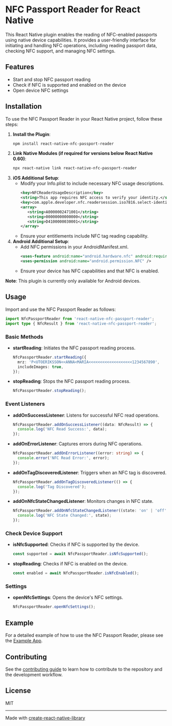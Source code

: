 # NFC Passport Reader for React Native

This React Native plugin enables the reading of NFC-enabled passports using native device capabilities. It provides a user-friendly interface for initiating and handling NFC operations, including reading passport data, checking NFC support, and managing NFC settings.

## Features

- Start and stop NFC passport reading
- Check if NFC is supported and enabled on the device
- Open device NFC settings

## Installation

To use the NFC Passport Reader in your React Native project, follow these steps:

1. **Install the Plugin**:
   ```sh
   npm install react-native-nfc-passport-reader
   ```
2. **Link Native Modules (if required for versions below React Native 0.60)**:
   ```sh
   npx react-native link react-native-nfc-passport-reader
   ```
3. **iOS Additional Setup**:
   - Modify your Info.plist to include necessary NFC usage descriptions.
     ```xml
     <key>NFCReaderUsageDescription</key>
     <string>This app requires NFC access to verify your identity.</string>
     <key>com.apple.developer.nfc.readersession.iso7816.select-identifiers</key>
     <array>
        <string>A0000002471001</string>
        <string>00000000000000</string>
        <string>D4100000030001</string>
     </array>
     ```
   - Ensure your entitlements include NFC tag reading capability.
4. **Android Additional Setup**:
   - Add NFC permissions in your AndroidManifest.xml.
     ```xml
     <uses-feature android:name="android.hardware.nfc" android:required="false" />
     <uses-permission android:name="android.permission.NFC" />
     ```
   - Ensure your device has NFC capabilities and that NFC is enabled.

**Note**: This plugin is currently only available for Android devices.

## Usage

Import and use the NFC Passport Reader as follows:

```ts
import NfcPassportReader from 'react-native-nfc-passport-reader';
import type { NfcResult } from 'react-native-nfc-passport-reader';
```

### Basic Methods

- **startReading**: Initiates the NFC passport reading process.
  ```ts
  NfcPassportReader.startReading({
    mrz: 'P<UTOERIKSSON<<ANNA<MARIA<<<<<<<<<<<<<<<<<<<1234567890',
    includeImages: true,
  });
  ```
- **stopReading**: Stops the NFC passport reading process.
  ```ts
  NfcPassportReader.stopReading();
  ```

### Event Listeners

- **addOnSuccessListener**: Listens for successful NFC read operations.
  ```ts
  NfcPassportReader.addOnSuccessListener((data: NfcResult) => {
    console.log('NFC Read Success:', data);
  });
  ```
- **addOnErrorListener**: Captures errors during NFC operations.
  ```ts
  NfcPassportReader.addOnErrorListener((error: string) => {
    console.error('NFC Read Error:', error);
  });
  ```
- **addOnTagDiscoveredListener**: Triggers when an NFC tag is discovered.
  ```ts
  NfcPassportReader.addOnTagDiscoveredListener(() => {
    console.log('Tag Discovered');
  });
  ```
- **addOnNfcStateChangedListener**: Monitors changes in NFC state.
  ```ts
  NfcPassportReader.addOnNfcStateChangedListener((state: 'on' | 'off') => {
    console.log('NFC State Changed:', state);
  });
  ```

### Check Device Support

- **isNfcSupported**: Checks if NFC is supported by the device.
  ```ts
  const supported = await NfcPassportReader.isNfcSupported();
  ```
- **stopReading**: Checks if NFC is enabled on the device.
  ```ts
  const enabled = await NfcPassportReader.isNfcEnabled();
  ```

### Settings

- **openNfcSettings**: Opens the device's NFC settings.
  ```ts
  NfcPassportReader.openNfcSettings();
  ```

## Example

For a detailed example of how to use the NFC Passport Reader, please see the [Example App](example/src/App.tsx).

## Contributing

See the [contributing guide](CONTRIBUTING.md) to learn how to contribute to the repository and the development workflow.

## License

MIT

---

Made with [create-react-native-library](https://github.com/callstack/react-native-builder-bob)
